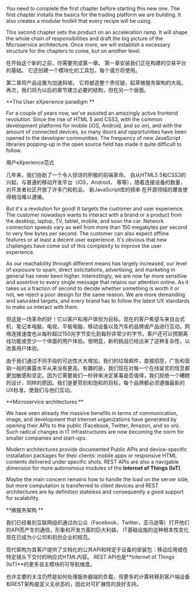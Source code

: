 You need to complete the first chapter before starting this new one. The first chapter installs the basics for the trading platform we are building. It also creates a modular toolkit that every recipe will be using.

This second chapter sets the product on an acceleration ramp. It will shape the whole chain of responsibilities and draft the big picture of the Microservice architecture. Once more, we will establish a necessary structure for the chapters to come, but on another level.

在开始这个新的之前，你需要完成第一章。 第一章安装我们正在构建的交易平台的基础。 它还创建一个模块化的工具包，每个谱方将使用。

第二章将产品设置为加速斜坡。 它将塑造整个责任链，起草微服务架构的大局。 再次，我们将为以后的章节建立必要的结构，但在另一个层面。



**The User eXperience paradigm**

For a couple of years now, we've assisted an amazingly active frontend revolution. Since the rise of HTML 5 and CSS3, with the common development platforms for mobile \(iOS, Android, and so on\), and with the amount of connected devices, so many doors and opportunities have been opened to the developer communities. The frequency of new JavaScript libraries popping-up in the open source field has made it quite difficult to follow.

用户eXperience范式

几年来，我们协助了一个令人惊讶的积极的前端革命。 自从HTML5 5和CSS3的兴起，与普通的移动开发平台（iOS，Android，等等），随着连接设备的数量，对开发者社区开放了许多门和机会。 新JavaScript库的频率在开源领域的爆发使得相当难以遵循。



But it's a revolution for good! It targets the customer and user experience. The customer nowadays wants to interact with a brand or a product from the desktop, laptop, TV, tablet, mobile, and soon the car. Network connection speeds vary as well from more than 150 megabytes per second to very few bytes per second. The customer can also expect offline features or at least a decent user experience. It's obvious that new challenges have come out of this complexity to improve the user experience.

As our reachability through different means has largely increased, our level of exposure to spam, direct solicitations, advertising, and marketing in general has never been higher. Interestingly, we are now far more sensitive and assertive to every single message that retains our attention online. As it takes us a fraction of second to decide whether something is worth it or not, we reject a poor design for the same reason. We are more demanding and saturated targets, and every brand has to follow the latest UX standards to make us interact with them.

但这是一场革命的好！它以客户和用户体验为目标。现在的客户希望与来自台式机，笔记本电脑，电视，平板电脑，移动设备以及汽车的品牌或产品进行互动。网络连接速度也从每秒超过150兆字节变化到每秒非常少的字节。客户还可以预期离线功能或至少一个体面的用户体验。很明显，新的挑战已经出来了这种复杂性，以改善用户体验。



由于我们通过不同手段的可达性大大增加，我们的垃圾邮件，直接招揽，广告和营销一般的暴露水平从来没有更高。有趣的是，我们现在对每一个在线留言的信息都更加敏感和坚定。因为它需要我们一秒钟来决定某事是否值得，我们拒绝一个糟糕的设计，同样的原因。我们是更苛刻和饱和的目标，每个品牌都必须遵循最新的UX标准，使我们与他们互动。



**Microservice architectures**

We have seen already the massive benefits in terms of communication, image, and development that Internet organizations have generated by opening their APIs to the public \(Facebook, Twitter, Amazon, and so on\). Such radical changes in IT infrastructures are now becoming the norm for smaller companies and start-ups.

Modern architectures provide documented Public APIs and device-specific installation packages for their clients: mobile apps or responsive HTML contents delivered under specific shots. REST APIs are also a navigable dimension for more autonomous modules of the **Internet of Things \(IoT\)**.

Maybe the main concern remains how to handle the load on the server side, but more computation is transferred to client devices and REST architectures are by definition stateless and consequently a good support for scalability.

**微服务架构**

我们已经看到互联网组织通过向公众（Facebook，Twitter，亚马逊等）打开他们的API而产生的通信，形象和开发方面的巨大利益。 IT基础设施的这种根本性变化现在已成为小公司和初创企业的规范。

现代架构为其客户提供了文档化的公共API和特定于设备的安装包：移动应用或在特定镜头下交付的响应式HTML内容。 REST API也是**Internet of Things \(IoT\)**的更多自主模块的可导航维度。

也许主要的关注仍然是如何处理服务器端的负载，但更多的计算转移到客户端设备和REST架构是定义无状态的，因此对可扩展性的良好支持。



